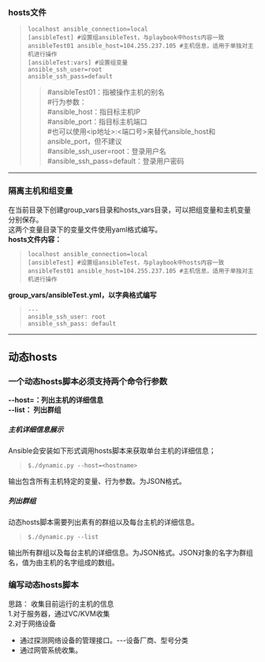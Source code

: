 ### hosts文件
>```
> localhost ansible_connection=local  
> [ansibleTest] #设置组ansibleTest，与playbook中hosts内容一致  
> ansibleTest01 ansible_host=104.255.237.105 #主机信息，适用于单独对主机进行操作
> [ansibleTest:vars] #设置组变量  
> ansible_ssh_user=root   
> ansible_ssh_pass=default 
>```
>>#ansibleTest01：指被操作主机的别名  
#行为参数：  
#ansible_host：指目标主机IP  
#ansible_port：指目标主机端口  
#也可以使用<ip地址>:<端口号>来替代ansible_host和ansible_port，但不建议  
#ansible_ssh_user=root：登录用户名  
#ansible_ssh_pass=default：登录用户密码  
- - -
### 隔离主机和组变量
在当前目录下创建group_vars目录和hosts_vars目录，可以把组变量和主机变量分别保存。  
这两个变量目录下的变量文件使用yaml格式编写。  
**hosts文件内容：**
>```
> localhost ansible_connection=local  
> [ansibleTest] #设置组ansibleTest，与playbook中hosts内容一致  
> ansibleTest01 ansible_host=104.255.237.105 #主机信息，适用于单独对主机进行操作

**group_vars/ansibleTest.yml，以字典格式编写**
>```
> ---
> ansible_ssh_user: root
> ansible_ssh_pass: default

* * *
## 动态hosts
### 一个动态hosts脚本必须支持两个命令行参数
**--host=<hostname>：列出主机的详细信息**  
**--list： 列出群组**

##### 主机详细信息展示
Ansible会安装如下形式调用hosts脚本来获取单台主机的详细信息；
> ```
> $./dynamic.py --host=<hostname>
>```
输出包含所有主机特定的变量、行为参数。为JSON格式。

##### 列出群组
动态hosts脚本需要列出素有的群组以及每台主机的详细信息。
>```
> $./dynamic.py --list
>```
输出所有群组以及每台主机的详细信息。为JSON格式。JSON对象的名字为群组名，值为由主机的名字组成的数组。

### 编写动态hosts脚本
思路： 收集目前运行的主机的信息  
1.对于服务器，通过VC/KVM收集  
2.对于网络设备  
   - 通过探测网络设备的管理接口。---设备厂商、型号分类
   - 通过网管系统收集。

